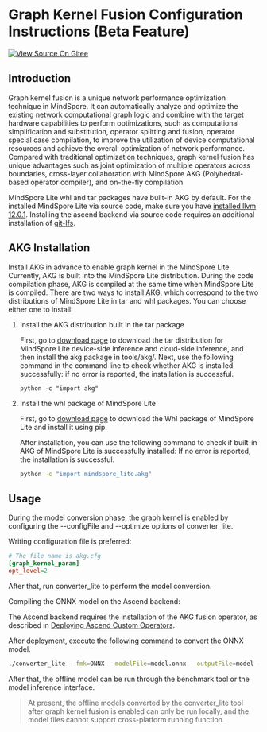 # Graph Kernel Fusion Configuration Instructions (Beta Feature)

[![View Source On Gitee](https://mindspore-website.obs.cn-north-4.myhuaweicloud.com/website-images/r2.4.1/resource/_static/logo_source_en.svg)](https://gitee.com/mindspore/docs/blob/r2.4.1/docs/lite/docs/source_en/mindir/converter_tool_graph_kernel.md)

## Introduction

Graph kernel fusion is a unique network performance optimization technique in MindSpore. It can automatically analyze and optimize the existing network computational graph logic and combine with the target hardware capabilities to perform optimizations, such as computational simplification and substitution, operator splitting and fusion, operator special case compilation, to improve the utilization of device computational resources and achieve the overall optimization of network performance. Compared with traditional optimization techniques, graph kernel fusion has unique advantages such as joint optimization of multiple operators across boundaries, cross-layer collaboration with MindSpore AKG (Polyhedral-based operator compiler), and on-the-fly compilation.

MindSpore Lite whl and tar packages have built-in AKG by default. For the installed MindSpore Lite via source code, make sure you have [installed llvm 12.0.1](https://www.mindspore.cn/lite/docs/en/r2.4.1/mindir/build.html#installing-llvm-optional). Installing the ascend backend via source code requires an additional installation of [git-lfs](https://git-lfs.com/).

## AKG Installation

Install AKG in advance to enable graph kernel in the MindSpore Lite. Currently, AKG is built into the MindSpore Lite distribution. During the code compilation phase, AKG is compiled at the same time when MindSpore Lite is compiled. There are two ways to install AKG, which correspond to the two distributions of MindSpore Lite in tar and whl packages. You can choose either one to install:

1. Install the AKG distribution built in the tar package

    First, go to [download page](https://www.mindspore.cn/lite/docs/en/r2.4.1/use/downloads.html) to download the tar distribution for MindSpore Lite device-side inference and cloud-side inference, and then install the akg package in tools/akg/. Next, use the following command in the command line to check whether AKG is installed successfully: if no error is reported, the installation is successful.

    ```shell
    python -c "import akg"
    ```

2. Install the whl package of MindSpore Lite

    First, go to [download page](https://www.mindspore.cn/lite/docs/en/r2.4.1/use/downloads.html) to download the Whl package of MindSpore Lite and install it using pip.

    After installation, you can use the following command to check if built-in AKG of MindSpore Lite is successfully installed: If no error is reported, the installation is successful.

    ```bash
   python -c "import mindspore_lite.akg"
   ```

## Usage

During the model conversion phase, the graph kernel is enabled by configuring the --configFile and --optimize options of converter_lite.

Writing configuration file is preferred:

```cfg
# The file name is akg.cfg
[graph_kernel_param]
opt_level=2
```

After that, run converter_lite to perform the model conversion.

Compiling the ONNX model on the Ascend backend:

The Ascend backend requires the installation of the AKG fusion operator, as described in [Deploying Ascend Custom Operators](https://www.mindspore.cn/lite/docs/en/r2.4.1/mindir/converter_tool_ascend.html#deploying-ascend-custom-operators).

After deployment, execute the following command to convert the ONNX model.

```bash
./converter_lite --fmk=ONNX --modelFile=model.onnx --outputFile=model --configFile=akg.cfg --optimize=ascend_oriented
```

After that, the offline model can be run through the benchmark tool or the model inference interface.

> At present, the offline models converted by the converter_lite tool after graph kernel fusion is enabled can only be run locally, and the model files cannot support cross-platform running function.
